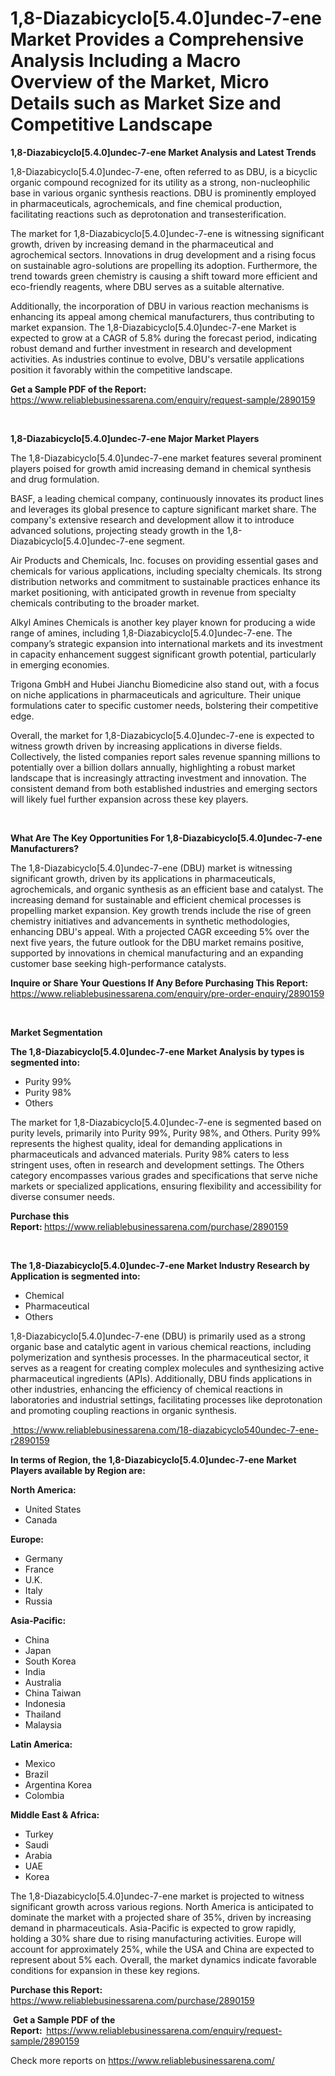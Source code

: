 <p><h1>1,8-Diazabicyclo[5.4.0]undec-7-ene Market Provides a Comprehensive Analysis Including a Macro Overview of the Market, Micro Details such as Market Size and Competitive Landscape</h1></p><p><strong>1,8-Diazabicyclo[5.4.0]undec-7-ene Market Analysis and Latest Trends</strong></p>
<p><p>1,8-Diazabicyclo[5.4.0]undec-7-ene, often referred to as DBU, is a bicyclic organic compound recognized for its utility as a strong, non-nucleophilic base in various organic synthesis reactions. DBU is prominently employed in pharmaceuticals, agrochemicals, and fine chemical production, facilitating reactions such as deprotonation and transesterification.</p><p>The market for 1,8-Diazabicyclo[5.4.0]undec-7-ene is witnessing significant growth, driven by increasing demand in the pharmaceutical and agrochemical sectors. Innovations in drug development and a rising focus on sustainable agro-solutions are propelling its adoption. Furthermore, the trend towards green chemistry is causing a shift toward more efficient and eco-friendly reagents, where DBU serves as a suitable alternative. </p><p>Additionally, the incorporation of DBU in various reaction mechanisms is enhancing its appeal among chemical manufacturers, thus contributing to market expansion. The 1,8-Diazabicyclo[5.4.0]undec-7-ene Market is expected to grow at a CAGR of 5.8% during the forecast period, indicating robust demand and further investment in research and development activities. As industries continue to evolve, DBU's versatile applications position it favorably within the competitive landscape.</p></p>
<p><strong>Get a Sample PDF of the Report:&nbsp;</strong> <a href="https://www.reliablebusinessarena.com/enquiry/request-sample/2890159?utm_campaign=1902&utm_medium=2&utm_source=Github&utm_content=ia&utm_term=14032025&utm_id=18-diazabicyclo540undec-7-ene">https://www.reliablebusinessarena.com/enquiry/request-sample/2890159</a></p>
<p>&nbsp;</p>
<p><strong>1,8-Diazabicyclo[5.4.0]undec-7-ene Major Market Players</strong></p>
<p><p>The 1,8-Diazabicyclo[5.4.0]undec-7-ene market features several prominent players poised for growth amid increasing demand in chemical synthesis and drug formulation. </p><p>BASF, a leading chemical company, continuously innovates its product lines and leverages its global presence to capture significant market share. The company's extensive research and development allow it to introduce advanced solutions, projecting steady growth in the 1,8-Diazabicyclo[5.4.0]undec-7-ene segment.</p><p>Air Products and Chemicals, Inc. focuses on providing essential gases and chemicals for various applications, including specialty chemicals. Its strong distribution networks and commitment to sustainable practices enhance its market positioning, with anticipated growth in revenue from specialty chemicals contributing to the broader market.</p><p>Alkyl Amines Chemicals is another key player known for producing a wide range of amines, including 1,8-Diazabicyclo[5.4.0]undec-7-ene. The company’s strategic expansion into international markets and its investment in capacity enhancement suggest significant growth potential, particularly in emerging economies. </p><p>Trigona GmbH and Hubei Jianchu Biomedicine also stand out, with a focus on niche applications in pharmaceuticals and agriculture. Their unique formulations cater to specific customer needs, bolstering their competitive edge.</p><p>Overall, the market for 1,8-Diazabicyclo[5.4.0]undec-7-ene is expected to witness growth driven by increasing applications in diverse fields. Collectively, the listed companies report sales revenue spanning millions to potentially over a billion dollars annually, highlighting a robust market landscape that is increasingly attracting investment and innovation. The consistent demand from both established industries and emerging sectors will likely fuel further expansion across these key players.</p></p>
<p>&nbsp;</p>
<p><strong>What Are The Key Opportunities For 1,8-Diazabicyclo[5.4.0]undec-7-ene Manufacturers?</strong></p>
<p><p>The 1,8-Diazabicyclo[5.4.0]undec-7-ene (DBU) market is witnessing significant growth, driven by its applications in pharmaceuticals, agrochemicals, and organic synthesis as an efficient base and catalyst. The increasing demand for sustainable and efficient chemical processes is propelling market expansion. Key growth trends include the rise of green chemistry initiatives and advancements in synthetic methodologies, enhancing DBU's appeal. With a projected CAGR exceeding 5% over the next five years, the future outlook for the DBU market remains positive, supported by innovations in chemical manufacturing and an expanding customer base seeking high-performance catalysts.</p></p>
<p><strong>Inquire or Share Your Questions If Any Before Purchasing This Report:</strong> <a href="https://www.reliablebusinessarena.com/enquiry/pre-order-enquiry/2890159?utm_campaign=1902&utm_medium=2&utm_source=Github&utm_content=ia&utm_term=14032025&utm_id=18-diazabicyclo540undec-7-ene">https://www.reliablebusinessarena.com/enquiry/pre-order-enquiry/2890159</a></p>
<p>&nbsp;</p>
<p><strong>Market Segmentation</strong></p>
<p><strong>The 1,8-Diazabicyclo[5.4.0]undec-7-ene Market Analysis by types is segmented into:</strong></p>
<p><ul><li>Purity 99%</li><li>Purity 98%</li><li>Others</li></ul></p>
<p><p>The market for 1,8-Diazabicyclo[5.4.0]undec-7-ene is segmented based on purity levels, primarily into Purity 99%, Purity 98%, and Others. Purity 99% represents the highest quality, ideal for demanding applications in pharmaceuticals and advanced materials. Purity 98% caters to less stringent uses, often in research and development settings. The Others category encompasses various grades and specifications that serve niche markets or specialized applications, ensuring flexibility and accessibility for diverse consumer needs.</p></p>
<p><strong>Purchase this Report:&nbsp;</strong><a href="https://www.reliablebusinessarena.com/purchase/2890159?utm_campaign=1902&utm_medium=2&utm_source=Github&utm_content=ia&utm_term=14032025&utm_id=18-diazabicyclo540undec-7-ene">https://www.reliablebusinessarena.com/purchase/2890159</a></p>
<p>&nbsp;</p>
<p><strong>The 1,8-Diazabicyclo[5.4.0]undec-7-ene Market Industry Research by Application is segmented into:</strong></p>
<p><ul><li>Chemical</li><li>Pharmaceutical</li><li>Others</li></ul></p>
<p><p>1,8-Diazabicyclo[5.4.0]undec-7-ene (DBU) is primarily used as a strong organic base and catalytic agent in various chemical reactions, including polymerization and synthesis processes. In the pharmaceutical sector, it serves as a reagent for creating complex molecules and synthesizing active pharmaceutical ingredients (APIs). Additionally, DBU finds applications in other industries, enhancing the efficiency of chemical reactions in laboratories and industrial settings, facilitating processes like deprotonation and promoting coupling reactions in organic synthesis.</p></p>
<p><a href="https://www.reliablebusinessarena.com/18-diazabicyclo540undec-7-ene-r2890159?utm_campaign=1902&utm_medium=2&utm_source=Github&utm_content=ia&utm_term=14032025&utm_id=18-diazabicyclo540undec-7-ene">&nbsp;https://www.reliablebusinessarena.com/18-diazabicyclo540undec-7-ene-r2890159</a></p>
<p><strong>In terms of Region, the 1,8-Diazabicyclo[5.4.0]undec-7-ene Market Players available by Region are:</strong></p>
<p>
    <p> <strong> North America: </strong>
        <ul>
            <li>United States</li>
            <li>Canada</li>
        </ul>
        </p> 
    <p> <strong> Europe: </strong>
        <ul>
            <li>Germany</li>
            <li>France</li>
            <li>U.K.</li>
            <li>Italy</li>
            <li>Russia</li>
        </ul>
        </p> 
    <p> <strong> Asia-Pacific: </strong>
        <ul>
            <li>China</li>
            <li>Japan</li>
            <li>South Korea</li>
            <li>India</li>
            <li>Australia</li>
            <li>China Taiwan</li>
            <li>Indonesia</li>
            <li>Thailand</li>
            <li>Malaysia</li>
        </ul>
        </p> 
    <p> <strong> Latin America: </strong>
        <ul>
            <li>Mexico</li>
            <li>Brazil</li>
            <li>Argentina Korea</li>
            <li>Colombia</li>
        </ul>
        </p> 
    <p> <strong> Middle East & Africa: </strong>
        <ul>
            <li>Turkey</li>
            <li>Saudi</li>
            <li>Arabia</li>
            <li>UAE</li>
            <li>Korea</li>
        </ul>
    </p>
    </p>
<p><p>The 1,8-Diazabicyclo[5.4.0]undec-7-ene market is projected to witness significant growth across various regions. North America is anticipated to dominate the market with a projected share of 35%, driven by increasing demand in pharmaceuticals. Asia-Pacific is expected to grow rapidly, holding a 30% share due to rising manufacturing activities. Europe will account for approximately 25%, while the USA and China are expected to represent about 5% each. Overall, the market dynamics indicate favorable conditions for expansion in these key regions.</p></p>
<p><strong>Purchase this Report: </strong><a href="https://www.reliablebusinessarena.com/purchase/2890159?utm_campaign=1902&utm_medium=2&utm_source=Github&utm_content=ia&utm_term=14032025&utm_id=18-diazabicyclo540undec-7-ene">https://www.reliablebusinessarena.com/purchase/2890159</a></p>
<p>&nbsp;<strong>Get a Sample PDF of the Report:&nbsp;&nbsp;</strong><a href="https://www.reliablebusinessarena.com/enquiry/request-sample/2890159?utm_campaign=1902&utm_medium=2&utm_source=Github&utm_content=ia&utm_term=14032025&utm_id=18-diazabicyclo540undec-7-ene">https://www.reliablebusinessarena.com/enquiry/request-sample/2890159</a></p>
<p><strong></strong></p>
<p>Check more reports on <a href="https://www.reliablebusinessarena.com/?utm_campaign=1902&utm_medium=2&utm_source=Github&utm_content=ia&utm_term=14032025&utm_id=18-diazabicyclo540undec-7-ene">https://www.reliablebusinessarena.com/</a></p>